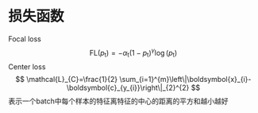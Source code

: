 # 损失函数

Focal loss
$$
\mathrm{FL}\left(p_{\mathrm{t}}\right)=-\alpha_{\mathrm{t}}\left(1-p_{\mathrm{t}}\right)^{\gamma} \log \left(p_{\mathrm{t}}\right)
$$
Center loss
$$
\mathcal{L}_{C}=\frac{1}{2} \sum_{i=1}^{m}\left\|\boldsymbol{x}_{i}-\boldsymbol{c}_{y_{i}}\right\|_{2}^{2}
$$
表示一个batch中每个样本的特征离特征的中心的距离的平方和越小越好

